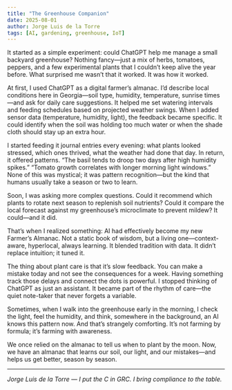 ```yaml
---
title: "The Greenhouse Companion"
date: 2025-08-01
author: Jorge Luis de la Torre
tags: [AI, gardening, greenhouse, IoT]
---
```


It started as a simple experiment: could ChatGPT help me manage a small backyard greenhouse? Nothing fancy—just a mix of herbs, tomatoes, peppers, and a few experimental plants that I couldn’t keep alive the year before. What surprised me wasn’t that it worked. It was how it worked.

At first, I used ChatGPT as a digital farmer’s almanac. I’d describe local conditions here in Georgia—soil type, humidity, temperature, sunrise times—and ask for daily care suggestions. It helped me set watering intervals and feeding schedules based on projected weather swings. When I added sensor data (temperature, humidity, light), the feedback became specific. It could identify when the soil was holding too much water or when the shade cloth should stay up an extra hour.

I started feeding it journal entries every evening: what plants looked stressed, which ones thrived, what the weather had done that day. In return, it offered patterns. “The basil tends to droop two days after high humidity spikes.” “Tomato growth correlates with longer morning light windows.” None of this was mystical; it was pattern recognition—but the kind that humans usually take a season or two to learn.

Soon, I was asking more complex questions. Could it recommend which plants to rotate next season to replenish soil nutrients? Could it compare the local forecast against my greenhouse’s microclimate to prevent mildew? It could—and it did.

That’s when I realized something: AI had effectively become my new Farmer’s Almanac. Not a static book of wisdom, but a living one—context-aware, hyperlocal, always learning. It blended tradition with data. It didn’t replace intuition; it tuned it.

The thing about plant care is that it’s slow feedback. You can make a mistake today and not see the consequences for a week. Having something track those delays and connect the dots is powerful. I stopped thinking of ChatGPT as just an assistant. It became part of the rhythm of care—the quiet note-taker that never forgets a variable.

Sometimes, when I walk into the greenhouse early in the morning, I check the light, feel the humidity, and think, somewhere in the background, an AI knows this pattern now. And that’s strangely comforting. It’s not farming by formula; it’s farming with awareness.

We once relied on the almanac to tell us when to plant by the moon. Now, we have an almanac that learns our soil, our light, and our mistakes—and helps us get better, season by season.

---

*Jorge Luis de la Torre — I put the C in GRC. I bring compliance to the table.*